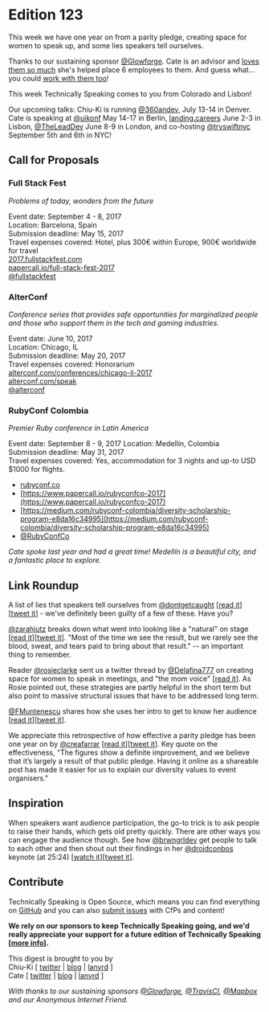 # Edition 123

This week we have one year on from a parity pledge, creating space for women to speak up, and some lies speakers tell ourselves.

Thanks to our sustaining sponsor [@Glowforge](http://twitter.com/glowforge). Cate is an advisor and [loves them so much](https://cate.blog/2015/10/21/lasers-and-practical-skills/) she's helped place 6 employees to them. And guess what... you could [work with them too](https://glowforge.com/jobs/)!  

This week Technically Speaking comes to you from Colorado and Lisbon!

Our upcoming talks: Chiu-Ki is running [@360andev](http://twitter.com/360andev), July 13-14 in Denver. Cate is speaking at [@uikonf](http://twitter.com/uikonf) May 14-17 in Berlin, [landing.careers](https://landing.careers/) June 2-3 in Lisbon, [@TheLeadDev](http://twitter.com/theleaddev) June 8-9 in London, and co-hosting [@tryswiftnyc](http://twitter.com/tryswiftnyc) September 5th and 6th in NYC!


## Call for Proposals

### Full Stack Fest
*Problems of today, wonders from the future*

Event date: September 4 - 8, 2017  
Location: Barcelona, Spain  
Submission deadline: May 15, 2017  
Travel expenses covered: Hotel, plus 300€ within Europe, 900€ worldwide for travel  
[2017.fullstackfest.com](https://2017.fullstackfest.com)  
[papercall.io/full-stack-fest-2017](https://www.papercall.io/full-stack-fest-2017)  
[@fullstackfest](https://twitter.com/fullstackfest)


### AlterConf
*Conference series that provides safe opportunities for marginalized people and those who support them in the tech and gaming industries.*

Event date: June 10, 2017  
Location: Chicago, IL  
Submission deadline: May 20, 2017  
Travel expenses covered: Honorarium  
[alterconf.com/conferences/chicago-il-2017](https://www.alterconf.com/conferences/chicago-il-2017)  
[alterconf.com/speak](https://alterconf.com/speak)  
[@alterconf](https://twitter.com/alterconf)


### RubyConf Colombia
*Premier Ruby conference in Latin America*

Event date: September 8 - 9, 2017
Location: Medellín, Colombia  
Submission deadline: May 31, 2017  
Travel expenses covered: Yes, accommodation for 3 nights and up-to USD $1000 for flights.  

* [rubyconf.co](http://www.rubyconf.co/)
* [https://www.papercall.io/rubyconfco-2017](https://www.papercall.io/rubyconfco-2017)
* [https://medium.com/rubyconf-colombia/diversity-scholarship-program-e8da16c34995](https://medium.com/rubyconf-colombia/diversity-scholarship-program-e8da16c34995)
* [@RubyConfCo](https://twitter.com/rubyconfco)

*Cate spoke last year and had a great time! Medellín is a beautiful city, and a fantastic place to explore.*


## Link Roundup

A list of lies that speakers tell ourselves from [@dontgetcaught](http://twitter.com/dontgetcaught) [[read it](http://eloquentwoman.blogspot.pt/2017/04/39-lies-myths-and-mistaken-notions.html)][[tweet it](https://twitter.com/home?status=39%20lies%2C%20myths%2C%20and%20mistaken%20notions%20speakers%20tell%20themselves%20by%20%40dontgetcaught%20http%3A//eloquentwoman.blogspot.pt/2017/04/39-lies-myths-and-mistaken-notions.html%20via%20%40techspeakdigest)] - we've definitely been guilty of a few of these. Have you?

[@zarahjutz](http://twitter.com/zarahjutz) breaks down what went into looking like a "natural" on stage [[read it](http://zdominguez.com/2017/04/17/all-it-takes-patience.html)][[tweet it](https://twitter.com/home?status=All%20You%20Need%20is%20Just%20a%20Little%20Patience%20by%20%40zarahjutz%20http%3A//zdominguez.com/2017/04/17/all-it-takes-patience.html%20via%20%40techspeakdigest)]. "Most of the time we see the result, but we rarely see the blood, sweat, and tears paid to bring about that result." -- an important thing to remember.

Reader [@rosieclarke](www.twitter.com/rosieclarke) sent us a twitter thread by [@Delafina777](http://twitter.com/Delafina777) on creating space for women to speak in meetings, and "the mom voice" [[read it](https://twitter.com/Delafina777/status/846600201108303872)]. As Rosie pointed out, these strategies are partly helpful in the short term but also point to massive structural issues that have to be addressed long term.

[@FMuntenescu](https://twitter.com/FMuntenescu) shares how she uses her intro to get to know her audience [[read it](https://medium.com/upday-devs/about-intros-nerves-and-discovering-yourself-2b839f4a361a)][[tweet it](https://twitter.com/home?status=About%20Intros%2C%20Nerves%20and%20Discovering%20Yourself%20by%20%40FMuntenescu%20https%3A//medium.com/upday-devs/about-intros-nerves-and-discovering-yourself-2b839f4a361a%20via%20%40techspeakdigest)].

We appreciate this retrospective of how effective a parity pledge has been one year on by [@creafarrar](https://twitter.com/creafarrar) [[read it](https://gds.blog.gov.uk/2017/03/09/the-gds-parity-pledge-one-year-on/)][[tweet it](https://twitter.com/home?status=The%20%40gdsteam%20Parity%20Pledge%2C%20one%20year%20on%20%7C%20Government%20Digital%20Service%20by%20%40creafarrar%20https%3A//gds.blog.gov.uk/2017/03/09/the-gds-parity-pledge-one-year-on/%20via%20%40techspeakdigest)]. Key quote on the effectiveness, "The figures show a definite improvement, and we believe that it’s largely a result of that public pledge. Having it online as a shareable post has made it easier for us to explain our diversity values to event organisers."

## Inspiration

When speakers want audience participation, the go-to trick is to ask people to raise their hands, which gets old pretty quickly. There are other ways you can engage the audience though. See how [@brwngrldev](https://twitter.com/brwngrldev) get people to talk to each other and then shout out their findings in her [@droidconbos](https://twitter.com/droidconbos) keynote (at 25:24) [[watch it](https://slideslive.com/38900598/first-do-no-harm)][[tweet it](https://twitter.com/home?status=First,%20Do%20No%20Harm%20by%20%40brwngrldev%20https%3A//slideslive.com/38900598/first-do-no-harm%20via%20%40techspeakdigest)].

## Contribute

Technically Speaking is Open Source, which means you can find everything on [GitHub](https://github.com/catehstn/technically-speaking/) and you can also [submit issues](https://github.com/catehstn/technically-speaking/issues/new) with CfPs and content!

**We rely on our sponsors to keep Technically Speaking going, and we'd really appreciate your support for a future edition of Technically Speaking [[more info](http://www.techspeak.email/sponsorship/)].**  


This digest is brought to you by  
Chiu-Ki [ [twitter](https://twitter.com/chiuki) | [blog](http://blog.sqisland.com/) | [lanyrd](http://lanyrd.com/profile/chiuki/) ]  
Cate [ [twitter](https://twitter.com/catehstn) | [blog](http://www.cate.blog/) | [lanyrd](http://lanyrd.com/profile/catehstn/) ]

*With thanks to our sustaining sponsors [@Glowforge](http://twitter.com/glowforge), [@TravisCI](http://twitter.com/travisci), [@Mapbox](http://twitter.com/mapbox) and our Anonymous Internet Friend.*
